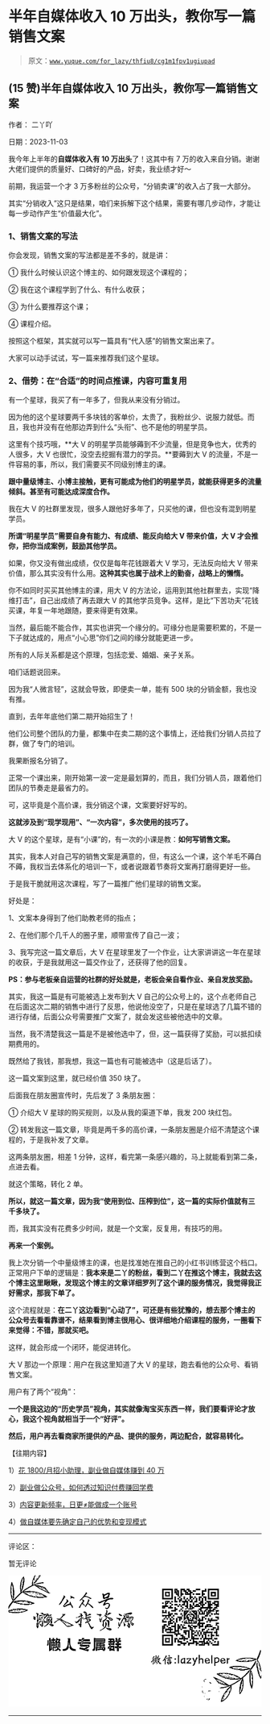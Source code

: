 # 半年自媒体收入 10 万出头，教你写一篇销售文案

> 原文：[`www.yuque.com/for_lazy/thfiu8/cg1m1fpv1ugiupad`](https://www.yuque.com/for_lazy/thfiu8/cg1m1fpv1ugiupad)

## (15 赞)半年自媒体收入 10 万出头，教你写一篇销售文案

作者： 二丫吖

日期：2023-11-03

我今年上半年的**自媒体收入有 10 万出头**了！这其中有 7 万的收入来自分销。谢谢大佬们提供的质量好、口碑好的产品，好卖，我业绩才好～

前期，我运营一个才 3 万多粉丝的公众号，“分销卖课”的收入占了我一大部分。

其实“分销收入”这只是结果，咱们来拆解下这个结果，需要有哪几步动作，才能让每一步动作产生“价值最大化”。

###   **1、销售文案的写法**

你会发现，销售文案的写法都是差不多的，就是讲：

① 我什么时候认识这个博主的、如何跟发现这个课程的；

② 我在这个课程学到了什么、有什么收获；

③ 为什么要推荐这个课；

④ 课程介绍。

按照这个框架，其实就可以写一篇具有“代入感”的销售文案出来了。

大家可以动手试试，写一篇来推荐我们这个星球。

### **2、借势：在“合适”的时间点推课，内容可重复用**

有一个星球，我买了有一年多了，但我从来没有分销过。

因为他的这个星球要两千多块钱的客单价，太贵了，我粉丝少、说服力就低。而且，我也并没有在他那边弄到什么“头衔”、也不是他的明星学员。

这里有个技巧哦，**大 V 的明星学员能够薅到不少流量，但是竞争也大，优秀的人很多，大 V 也很忙，没空去挖掘有潜力的学员。**要薅到大 V 的流量，不是一件容易的事，所以，我们需要买不同级别博主的课。

**跟中量级博主、小博主接触，更有可能成为他们的明星学员，就能获得更多的流量倾斜。甚至有可能达成深度合作。**

我在大 V 的社群里发现，很多人跟他好多年了，只买他的课，但也没有混到明星学员。

**所谓“明星学员”需要自身有能力、有成绩、能反向给大 V 带来价值，大 V 才会推你，把你当成案例，鼓励其他学员。**

如果，你又没有做出成绩，仅仅是每年花钱跟着大 V 学习，无法反向给大 V 带来价值，那么其实没有什么用。**这种其实也属于战术上的勤奋，战略上的懒惰。**

你不如同时买买其他博主的课，用大 V 的方法论，运用到其他社群里去，实现“降维打击”，自己出成绩了再去跟大 V 的其他学员竞争。这样，是比“下苦功夫”花钱买课，年复一年地跟随，要来得更有效果。

当然，最后能不能合作，其实也讲究一个缘分的。可缘分也是需要积累的，不是一下子就达成的，用点“小心思”你们之间的缘分就能更进一步。

所有的人际关系都是这个原理，包括恋爱、婚姻、亲子关系。

咱们话题说回来。

因为我“人微言轻”，这就会导致，即便卖一单，能有 500 块的分销金额，我也没有推。

直到，去年年底他们第二期开始招生了！

他们公司整个团队的力量，都集中在卖二期的这个事情上，还给我们分销人员拉了群，做了专门的培训。

我果断报名分销了。

正常一个课出来，刚开始第一波一定是最划算的，而且，我们分销人员，跟着他们团队的节奏走是最省力的。

可，这毕竟是个高价课，我分销这个课，文案要好好写的。

**这就涉及到“现学现用”、“一次内容”，多次使用的技巧了。**

大 V 的这个星球，是有“小课”的，有一次的小课是教：**如何写销售文案。**

其实，我本人对自己写的销售文案是满意的，但，有这么一个课，这个羊毛不薅白不薅，我权当去体系化的培训一下，或者说跟着节奏将文案再打磨得更好一些。

于是我干脆就用这次课程，写了一篇推广他们星球的销售文案。

好处是：

1、文案本身得到了他们助教老师的指点；

2、在他们那个几千人的圈子里，顺带宣传了自己一波；

3、我写完这一篇文章后，大 V 在星球里发了一个作业，让大家讲讲这一年在星球的收获，于是我就用这一篇交作业了，还获得了他的回复。

**PS：参与老板亲自运营的社群的好处就是，老板会亲自看作业、亲自发放奖励。**

其实，我这一篇是有可能被选上发布到大 V 自己的公众号上的，这个点老师自己在后面这次二期的销售中进行了反思，他说他没空了，只是在星球选了几篇不错的进行存储，后面公众号需要推广文案了，就会发这些被他选中的文章。

当然，我不清楚我这一篇是不是被他选中了，但，这一篇获得了奖励，可以抵扣续期费用的。

既然给了我钱，那我想，我这一篇也有可能被选中（这是后话了）。

这一篇文案到这里，就已经价值 350 块了。

后面我在朋友圈宣传时，先后发了 3 条朋友圈：

① 介绍大 V 星球的购买规则，以及从我的渠道下单，我发 200 块红包。

② 转发我这一篇文章，毕竟是两千多的高价课，一条朋友圈是介绍不清楚这个课程的，于是我补发了文章。

这两条朋友圈，相差 1 分钟，这样，看完第一条感兴趣的，马上就能看到第二条，点进去看。

就这个策略，转化 2 单。

**所以，就这一篇文章，因为我“使用到位、压榨到位”，这一篇的实际价值就有三千多块了。**

而，我其实没有花费多少时间，就是一个文案，反复用，有技巧的用。

**再来一个案例。**

我上次分销一个中量级博主的课，也是找准她在推自己的小红书训练营这个档口。正常用户下单的逻辑是：**我本来是二丫的粉丝，看到二丫在推这个博主，我就去这个博主这里瞅瞅，发现这个博主的文章详细罗列了这个课的服务情况，我觉得我正好需求，那我下单了。**

这个流程就是：**在二丫这边看到“心动了”，可还是有些犹豫的，想去那个博主的公众号去看看靠谱不，结果看到博主很用心、很详细地介绍课程的服务，一圈看下来觉得：不错，那就买吧。**

这样，就会形成一个闭环，能促进转化。

大 V 那边一个原理：用户在我这里知道了大 V 的星球，跑去看他的公众号、看销售文案。

用户有了两个“视角”：

**一个是我这边的“历史学员”视角，其实就像淘宝买东西一样，我们要看评论才放心，我这个视角就相当于一个“好评”。**

**然后，用户再去看商家所提供的产品、提供的服务，两边配合，就容易转化。**

【往期内容】

1）[花 1800/月招小助理，副业做自媒体赚到 40 万](https://t.zsxq.com/13xJTZAPy)

2）[副业做公众号，如何透过知识付费赚回学费](https://t.zsxq.com/138VSg6zi)

3）[内容更新频率，日更≠能做成一个账号](https://t.zsxq.com/135Hvhqii)

4）[做自媒体要先确定自己的优势和变现模式](https://t.zsxq.com/13QbjtfMd)

* * *

评论区：

暂无评论

![](img/1c37d505930596d12a88ab23e11aa07a.png)

* * *
